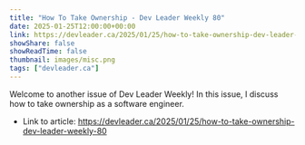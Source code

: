 ```yaml
---
title: "How To Take Ownership - Dev Leader Weekly 80"
date: 2025-01-25T12:00:00+00:00
link: https://devleader.ca/2025/01/25/how-to-take-ownership-dev-leader-weekly-80
showShare: false
showReadTime: false
thumbnail: images/misc.png
tags: ["devleader.ca"]
---
```

Welcome to another issue of Dev Leader Weekly! In this issue, I discuss how to take ownership as a software engineer.

- Link to article: https://devleader.ca/2025/01/25/how-to-take-ownership-dev-leader-weekly-80